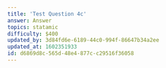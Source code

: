```yaml
---
title: 'Test Question 4c'
answer: Answer
topics: statamic
difficulty: $400
updated_by: 3d84fd6e-6189-44c0-994f-86647b34a2ee
updated_at: 1602351933
id: d6869d8c-565d-48e4-877c-c29516f36058
---
```

